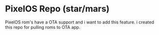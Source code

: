 # PixelOS Repo (star/mars)
PixelOS rom's have a OTA support and i want to add this feature. i created this repo for pulling roms to OTA app.
